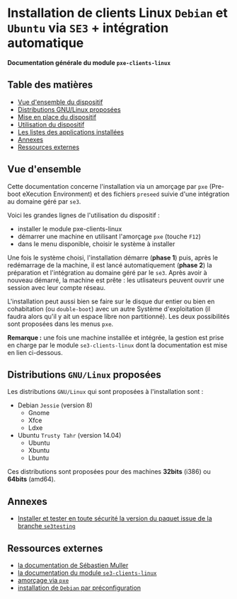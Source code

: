 # Installation de clients Linux `Debian` et `Ubuntu` via `SE3` + intégration automatique


**Documentation générale du module `pxe-clients-linux`**


## Table des matières

* [Vue d'ensemble du dispositif](#vue-densemble)
* [Distributions GNU/Linux proposées](#distributions-gnulinux-proposées)
* [Mise en place du dispositif](misenplace.md)
* [Utilisation du dispositif](utilisation.md)
* [Les listes des applications installées](listeapplis.md)
* [Annexes](#annexes)
* [Ressources externes](#ressources-externes)


## Vue d'ensemble

Cette documentation concerne l'installation via un amorçage par `pxe` (Pre-boot eXecution Environment) et des fichiers `preseed` suivie d'une intégration au domaine géré par `se3`.

Voici les grandes lignes de l'utilisation du dispositif :

* installer le module pxe-clients-linux
* démarrer une machine en utilisant l'amorçage `pxe` (touche `F12`)
* dans le menu disponible, choisir le système à installer

Une fois le système choisi, l'installation démarre (**phase 1**) puis, après le redémarrage de la machine, il est lancé automatiquement (**phase 2**) la préparation et l'intégration au domaine géré par le `se3`. Après avoir à nouveau démarré, la machine est prête : les utlisateurs peuvent ouvrir une session avec leur compte réseau.

L'installation peut aussi bien se faire sur le disque dur entier ou bien en cohabitation (ou `double-boot`) avec un autre Système d'exploitation (il faudra alors qu'il y ait un espace libre non partitionné). Les deux possibilités sont proposées dans les menus `pxe`.

**Remarque :** une fois une machine installée et intégrée, la gestion est prise en charge par le module `se3-clients-linux` dont la documentation est mise en lien ci-dessous.


## Distributions `GNU/Linux` proposées

Les distributions `GNU/Linux` qui sont proposées à l'installation sont :

* Debian `Jessie` (version 8)
    * Gnome
    * Xfce
    * Ldxe
* Ubuntu `Trusty Tahr` (version 14.04)
    * Ubuntu
    * Xbuntu
    * Lbuntu

Ces distributions sont proposées pour des machines **32bits** (i386) ou **64bits** (amd64).


## Annexes

* [Installer et tester en toute sécurité la version du paquet issue de la branche `se3testing`]()


## Ressources externes

* [la documentation de Sébastien Muller](http://www-annexe.ac-rouen.fr/productions/tice/SE3_install_wheezy_pxe_web_gen_web/co/SE3_install_wheezy_pxe_web.html)
* [la documentation du module `se3-clients-linux`](https://github.com/flaf/se3-clients-linux/blob/master/doc/README.md)
* [amorçage via `pxe`](https://fr.wikipedia.org/wiki/Preboot_Execution_Environment)
* [installation de `Debian` par préconfiguration](https://www.debian.org/releases/jessie/amd64/apb.html.fr)

